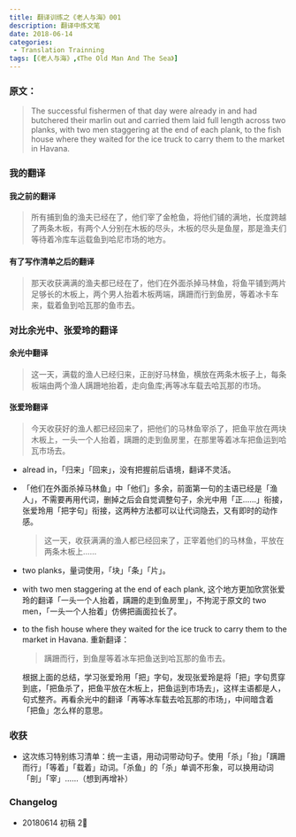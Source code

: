 ```yaml
---
title: 翻译训练之《老人与海》001
description: 翻译中炼文笔
date: 2018-06-14
categories: 
 - Translation Trainning
tags: [《老人与海》,《The Old Man And The Sea》]
---
```


### 原文：

> The successful fishermen of that day were already in and had butchered their marlin out and carried them laid full length across two planks, with two men staggering at the end of each plank, to the fish house where they waited for the ice truck to carry them to the market in Havana.

### 我的翻译

#### 我之前的翻译

>  所有捕到鱼的渔夫已经在了，他们宰了金枪鱼，将他们铺的满地，长度跨越了两条木板，有两个人分别在木板的尽头，木板的尽头是鱼屋，那是渔夫们等待着冷库车运载鱼到哈尼市场的地方。

#### 有了写作清单之后的翻译

> 那天收获满满的渔夫都已经在了，他们在外面杀掉马林鱼，将鱼平铺到两片足够长的木板上，两个男人抬着木板两端，蹒跚而行到鱼房，等着冰卡车来，载着鱼到哈瓦那的鱼市去。

### 对比余光中、张爱玲的翻译

#### 余光中翻译

> 这一天，满载的渔人已经归来，正剖好马林鱼，横放在两条木板子上，每条板端由两个渔人蹒跚地抬着，走向鱼库;再等冰车载去哈瓦那的市场。

#### 张爱玲翻译

> 今天收获好的渔人都已经回来了，把他们的马林鱼宰杀了，把鱼平放在两块木板上，一头一个人抬着，蹒跚的走到鱼房里，在那里等着冰车把鱼运到哈瓦市场去。

- alread in，「归来」「回来」，没有把握前后语境，翻译不灵活。

- 「他们在外面杀掉马林鱼」中「他们」多余，前面第一句的主语已经是「渔人」，不需要再用代词，删掉之后会自觉调整句子，余光中用「正……」衔接，张爱玲用「把字句」衔接，这两种方法都可以让代词隐去，又有即时的动作感。

  > 这一天，收获满满的渔人都已经回来了，正宰着他们的马林鱼，平放在两条木板上……

- two planks，量词使用，「块」「条」「片」。

- with two men staggering at the end of each plank, 这个地方更加欣赏张爱玲的翻译「一头一个人抬着，蹒跚的走到鱼房里」，不拘泥于原文的 two men，「一头一个人抬着」仿佛把画面拉长了。

- to the fish house where they waited for the ice truck to carry them to the market in Havana. 重新翻译：

  > 蹒跚而行，到鱼屋等着冰车把鱼送到哈瓦那的鱼市去。

  根据上面的总结，学习张爱玲用「把」字句，发现张爱玲是将「把」字句贯穿到底，「把鱼杀了，把鱼平放在木板上，把鱼运到市场去」，这样主语都是人，句式整齐。再看余光中的翻译「再等冰车载去哈瓦那的市场」，中间暗含着「把鱼」怎么样的意思。

### 收获

- 这次练习特别练习清单：统一主语，用动词带动句子。使用「杀」「抬」「蹒跚而行」「等着」「载着」动词。「杀鱼」的「杀」单调不形象，可以换用动词「剖」「宰」……（想到再增补）



### Changelog

- 20180614 初稿 2🍅

